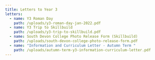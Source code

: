 ```yaml
---
title: Letters to Year 3
letters:
  - name: Y3 Roman Day
    path: /uploads/y3-roman-day-jan-2022.pdf
  - name: Y3 Trip to Skillbuild
    path: /uploads/y3-trip-to-skillbuild.pdf
  - name: South Devon College Photo Release Form (Skillbuild)
    path: /uploads/south-devon-college-photo-release-form.pdf
  - name: "Information and Curriculum Letter - Autumn Term "
    path: /uploads/autumn-term-y3-information-curriculum-letter.pdf
---
```

